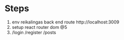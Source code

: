 # Steps

1. env reikalingas back end route http://localhost:3009
2. setup react router dom @5
3. /login /register /posts
